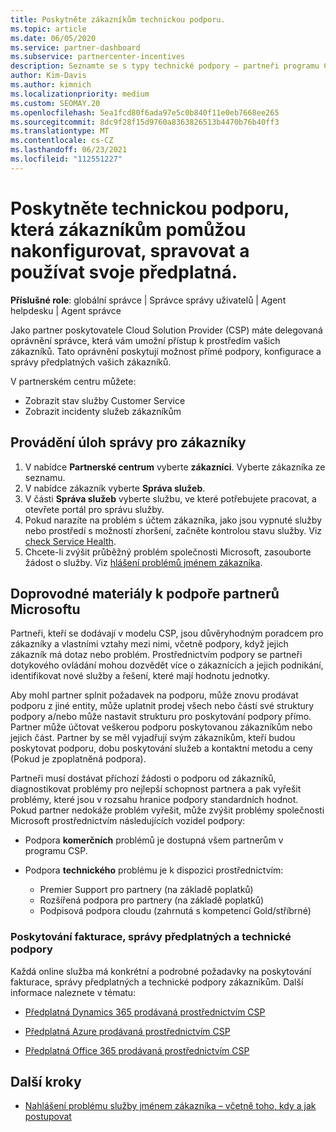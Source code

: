 ```yaml
---
title: Poskytněte zákazníkům technickou podporu.
ms.topic: article
ms.date: 06/05/2020
ms.service: partner-dashboard
ms.subservice: partnercenter-incentives
description: Seznamte se s typy technické podpory – partneři programu Cloud Solution Provider můžou nabízet své zákazníky.
author: Kim-Davis
ms.author: kimnich
ms.localizationpriority: medium
ms.custom: SEOMAY.20
ms.openlocfilehash: 5ea1fcd80f6ada97e5c0b840f11e0eb7668ee265
ms.sourcegitcommit: 8dc9f28f15d9760a8363826513b4470b76b40ff3
ms.translationtype: MT
ms.contentlocale: cs-CZ
ms.lasthandoff: 06/23/2021
ms.locfileid: "112551227"
---
```

# <a name="provide-technical-support-to-help-customers-configure-manage-and-use-their-subscriptions"></a>Poskytněte technickou podporu, která zákazníkům pomůžou nakonfigurovat, spravovat a používat svoje předplatná.


**Příslušné role**: globální správce | Správce správy uživatelů | Agent helpdesku | Agent správce

Jako partner poskytovatele Cloud Solution Provider (CSP) máte delegovaná oprávnění správce, která vám umožní přístup k prostředím vašich zákazníků. Tato oprávnění poskytují možnost přímé podpory, konfigurace a správy předplatných vašich zákazníků.

V partnerském centru můžete:

- Zobrazit stav služby Customer Service
- Zobrazit incidenty služeb zákazníkům

## <a name="perform-admin-tasks-for-your-customers"></a>Provádění úloh správy pro zákazníky

1. V nabídce **Partnerské centrum** vyberte **zákazníci**. Vyberte zákazníka ze seznamu.
2. V nabídce zákazník vyberte **Správa služeb**.
3. V části **Správa služeb** vyberte službu, ve které potřebujete pracovat, a otevřete portál pro správu služby.
4. Pokud narazíte na problém s účtem zákazníka, jako jsou vypnuté služby nebo prostředí s možností zhoršení, začněte kontrolou stavu služby. Viz [check Service Health](check-service-health.md).
5. Chcete-li zvýšit průběžný problém společnosti Microsoft, zasouborte žádost o služby. Viz [hlášení problémů jménem zákazníka](report-problems-on-behalf-of-a-customer.md).

## <a name="microsoft-partner-support-guidance"></a>Doprovodné materiály k podpoře partnerů Microsoftu

Partneři, kteří se dodávají v modelu CSP, jsou důvěryhodným poradcem pro zákazníky a vlastními vztahy mezi nimi, včetně podpory, když jejich zákazník má dotaz nebo problém. Prostřednictvím podpory se partneři dotykového ovládání mohou dozvědět více o zákaznících a jejich podnikání, identifikovat nové služby a řešení, které mají hodnotu jednotky.

Aby mohl partner splnit požadavek na podporu, může znovu prodávat podporu z jiné entity, může uplatnit prodej všech nebo částí své struktury podpory a/nebo může nastavit strukturu pro poskytování podpory přímo.  Partner může účtovat veškerou podporu poskytovanou zákazníkům nebo jejich část. Partner by se měl vyjadřují svým zákazníkům, kteří budou poskytovat podporu, dobu poskytování služeb a kontaktní metodu a ceny (Pokud je zpoplatněná podpora). 

Partneři musí dostávat příchozí žádosti o podporu od zákazníků, diagnostikovat problémy pro nejlepší schopnost partnera a pak vyřešit problémy, které jsou v rozsahu hranice podpory standardních hodnot. Pokud partner nedokáže problém vyřešit, může zvýšit problémy společnosti Microsoft prostřednictvím následujících vozidel podpory:

- Podpora **komerčních** problémů je dostupná všem partnerům v programu CSP.

- Podpora **technického** problému je k dispozici prostřednictvím:

  - Premier Support pro partnery (na základě poplatků)
  - Rozšířená podpora pro partnery (na základě poplatků)
  - Podpisová podpora cloudu (zahrnutá s kompetencí Gold/stříbrné)

### <a name="providing-billing-subscription-management-and-technical-support"></a>Poskytování fakturace, správy předplatných a technické podpory 

Každá online služba má konkrétní a podrobné požadavky na poskytování fakturace, správy předplatných a technické podpory zákazníkům. Další informace naleznete v tématu:

- [Předplatná Dynamics 365 prodávaná prostřednictvím CSP](https://www.microsoftpartnercommunity.com/t5/CSP/Microsoft-Partner-Support-Guidance/m-p/5262#M30)

- [Předplatná Azure prodávaná prostřednictvím CSP](https://www.microsoftpartnercommunity.com/t5/CSP/Microsoft-Partner-Support-Guidance/m-p/5263#M31)

- [Předplatná Office 365 prodávaná prostřednictvím CSP](https://www.microsoftpartnercommunity.com/t5/CSP/Microsoft-Partner-Support-Guidance/m-p/5264#M32)

## <a name="next-steps"></a>Další kroky

- [Nahlášení problému služby jménem zákazníka – včetně toho, kdy a jak postupovat](report-problems-on-behalf-of-a-customer.md)